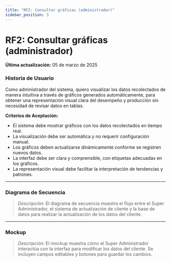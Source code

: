 ```yaml
---
title: "RF2: Consultar gráficas (administrador)"  
sidebar_position: 3
---
```


# RF2: Consultar gráficas (administrador)

**Última actualización:** 05 de marzo de 2025

### Historia de Usuario
Como administrador del sistema, quiero visualizar los datos recolectados de manera intuitiva a través de gráficos generados automáticamente, para obtener una representación visual clara del desempeño y producción sin necesidad de revisar datos en tablas.

  **Criterios de Aceptación:**
  - El sistema debe mostrar gráficos con los datos recolectados en tiempo real.
  - La visualización debe ser automática y no requerir configuración manual.
  - Los gráficos deben actualizarse dinámicamente conforme se registren nuevos datos.
  - La interfaz debe ser clara y comprensible, con etiquetas adecuadas en los gráficos.
  - La representación visual debe facilitar la interpretación de tendencias y patrones.

---

### Diagrama de Secuencia

> *Descripción*: El diagrama de secuencia muestra el flujo entre el Super Administrador, el sistema de actualización de cliente y la base de datos para realizar la actualización de los datos del cliente.

---

### Mockup

> *Descripción*: El mockup muestra cómo el Super Administrador interactúa con la interfaz para modificar los datos del cliente. Se incluyen campos editables y botones para guardar los cambios.
